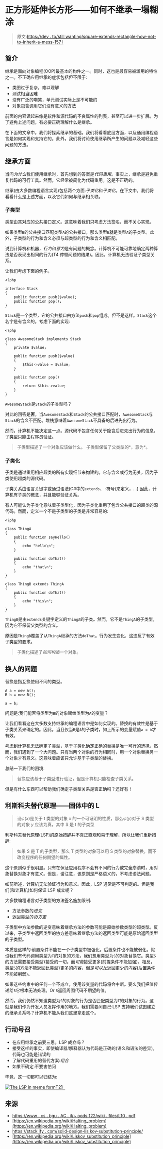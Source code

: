 # 正方形延伸长方形——如何不继承一塌糊涂

> 原文:[https://dev . to/still wanting/square-extends-rectangle-how-not-to-inherit-a-mess-157 l](https://dev.to/stillwondering/square-extends-rectangle-how-not-to-inherit-a-mess-157l)

## [](#introduction)简介

继承是面向对象编程(OOP)最基本的构件之一。同时，这也是最容易被滥用的特性之一。不正确应用继承的症状包括但不限于:

*   类图过于复杂，难以理解
*   测试相当困难
*   没有广泛的嘲笑，单元测试实际上是不可能的
*   对象包含调用它们没有意义的方法

前面的内容读起来像是软件和源代码的不良属性的列表，甚至可以进一步扩展。为了避免上述问题，有必要正确理解什么是继承。

在下面的文章中，我们将探索继承的基础。我们将看看底层方面，以及通用编程语言是如何实现和支持它的。此外，我们将讨论使用继承所产生的问题以及减轻这些问题的方法。

## [](#aspects-of-inheritance)继承方面

当问*为什么*我们使用继承时，首先想到的答案是*代码重用*。事实上，继承是避免重复代码的可行工具。然而，它经常被简化为代码重用。这是不正确的。

继承(由大多数编程语言实现)包括两个方面:*子类化*和*子类化*。在下文中，我们将看看什么是上述方面，以及它们如何与继承相关联。

### [](#subtyping)子类型

类型由其对应的公共接口定义。这意味着我们只考虑方法签名，而不关心实现。

如果类型`B`的公共接口匹配类型`A`的公共接口，那么类型`B`就是类型`A`的子类型。此外，子类型的行为和含义必须与超类型的行为和含义相匹配。

说到计算机和机器，*行为*和*意为*是有问题的概念。计算机不可能可靠地确定两种算法是否表现出相同的行为(T4 停顿问题的结果)。因此，计算机无法验证子类型关系。

让我们考虑下面的例子。

```
<?php

interface Stack
{
    public function push($value);
    public function pop();
} 
```

`Stack`是一个类型，它的公共接口由方法`push`和`pop`组成。但不是这样。`Stack`这个名字是有含义的。考虑下面的实现:

```
<?php

class AwesomeStack implements Stack
{
    private $value;

    public function push($value)
    {
        $this->value = $value;
    }

    public function pop()
    {
        return $this->value;
    }
} 
```

`AwesomeStack`是`Stack`的子类型吗？

对此的回答是**否**。当`AwesomeStack`和`Stack`的公共接口匹配时，`AwesomeStack`与`Stack`的含义不匹配。堆栈意味着`AwesomeStack`不具备的后进先出行为。

然而，计算机不能决定这一点。源代码不包含任何关于隐含后进先出行为的信息。子类型只能由程序员验证。

> 子类型描述了一个对象应该做什么。
> 子类型保留了父类型的*，意为*。

### [](#subclassing)子类化

子类是通过重用相应超类的所有实现细节来构建的。它与含义或行为无关，因为子类使用超类的源代码。

子类关系由语言关键字或通过语法(C#中的`extends`、`:`符号)来定义，...).因此，计算机有子类的概念，并且能够验证关系。

有人可能认为子类化意味着子类型化，因为子类化重用了包含公共接口的超类的源代码。然而，定义一个不是子类型的子类是非常容易的:

```
<?php

class ThingA
{
    public function sayHello()
    {
        echo "hello\n";
    }

    public function doThat()
    {
        echo "that\n";
    }
}

class ThingB extends ThingA
{
    public function doThat()
    {
        echo "this\n";
    }
} 
```

`ThingB`是由`extends`关键字定义的`ThingA`的子类。然而，它不是`ThingA`的子类型，因为它不保留父类型的含义。

原因是`ThingB`覆盖了从`ThingA`继承的方法`doThat`。行为发生变化，这违反了有效子类型的要求。

> 子类化描述了*如何构造*一个对象。

## [](#the-problem-of-substitution)换人的问题

替换是指互换使用不同的类型。

```
A a = new A();
B b = new B();

a = b; 
```

问题是:我们能否将类型为`B`的对象赋给类型为`A`的变量？

让我们看看这在大多数支持继承的编程语言中是如何实现的。替换的有效性是基于子类关系来确定的。因此，当且仅当`B`是`A`的子类时，如上所示的变量赋值`a = b`才有效。

考虑到计算机无法确定子类型，基于子类化确定正确的替换是唯一可行的选择。然而，我们遇到了一个大问题。只有当两个对象的行为相同时，用一个对象替换另一个对象才有意义。这意味着应该只允许基于子类型的替换。

总结一下我们的困境:

> 替换应该基于子类型进行验证，但是计算机只能检查子类关系。

但是有什么东西可以帮助我们确定子类型关系是否正确吗？还好有！

## [](#liskov-substitution-principle-the-l-in-solid)利斯科夫替代原理——固体中的 L

> 设φ(*x*)是关于 t 类型的对象 *x* 的一个可证明的性质，那么φ(*y*)对于 S 类型的对象 *y* 应该为真，其中 S 是 t 的子类型

利斯科夫替代原理(LSP)的原始措辞并不真正直观和易于理解，所以让我们重新措辞:

> 如果 S 是 T 的子类型，那么 T 类型的对象可以用 S 类型的对象替换，而不改变程序的任何期望的属性。

这个原则似乎很明显。只有在保证应用程序不会有不同的行为或完全崩溃时，用对象替换对象才有意义。但是，请注意，该原则是严格语义的，不考虑语法问题。

如前所述，计算机无法验证行为和意义。因此，LSP 通常是不可判定的。但是我们(和计算机)如何保证 LSP 成立呢？

大多数编程语言对子类型的方法签名施加限制:

*   方法参数的*逆变*
*   返回类型的*协方差*

子类型中方法参数的逆变意味着继承方法的参数可能是原始参数类型的超类型。反过来，子类型中返回类型的协方差意味着继承方法的返回类型可能是原始返回类型的子类型。

本质是这样的:前置条件不能在一个子类型中被强化，后置条件也不能被弱化。假设我们有代码调用类型为`T`的对象的方法，我们想用类型为`S`的对象替换它。类型`S`的方法需要接受类型`T`接受的一切，而*可能*接受更多(前提条件不能加强)。相反，类型`S`的方法不能返回比类型`T`更多的内容，但是*可以比*返回更少的内容(后置条件不能被削弱)。

如果这些约束中的任何一个不成立，使用该变量的代码将会中断。要么我们把值传递给`S`它根本无法处理。Or `S`返回周围代码不期望的值。

然而，我们仍然不知道类型为`S`的对象的行为是否匹配类型为`T`的对象的行为。这就是我们作为开发人员发挥作用的地方。我们需要问自己:LSP 支持我们试图建立的继承关系吗？计算机不能从我们这里拿走这个。

## [](#call-to-action)行动号召

*   在应用继承之前要三思。LSP 成立吗？
*   接受这样的事实，即使编译器/解释器认为代码是正确的(语义和语法的差异)，代码也可能是错误的
*   了解代码重用的替代方案:*组合*
*   如果不确定:不要害怕问

毕竟，这一切都可以归结为:

[![The LSP in meme form](../Images/841e644b2d1189db88e617b386151f04.png)T2】](https://res.cloudinary.com/practicaldev/image/fetch/s--XKeRzdyf--/c_limit%2Cf_auto%2Cfl_progressive%2Cq_auto%2Cw_880/https://www.tomdalling.com/images/posts/lsp.jpg)

## [](#sources)来源

*   [https://www . cs . bgu . AC . il/~ oods 122/wiki . files/L10 . pdf](https://www.cs.bgu.ac.il/%7Eoosd122/wiki.files/l10.pdf)
*   [https://en.wikipedia.org/wiki/Halting_problem](https://en.wikipedia.org/wiki/Halting_problem)
*   [https://stack ify . com/solid-design-lis kov-substitution-principle/](https://stackify.com/solid-design-liskov-substitution-principle/)
*   [https://en.wikipedia.org/wiki/Liskov_substitution_principle](https://en.wikipedia.org/wiki/Liskov_substitution_principle)